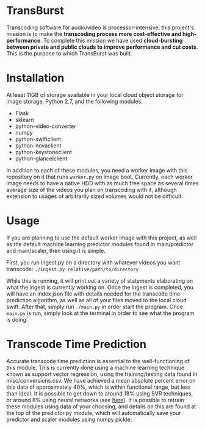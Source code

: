 # TransBurst
Transcoding software for audio/video is processor-intensive, this project's
mission is to make the **transcoding process more cost-effective and
high-performance**. To complete this mission we have used **cloud-bursting
between private and public clouds to improve performance and cut costs**.
This is the purpose to which TransBurst was built.


# Installation
At least 11GB of storage available in your local cloud object storage for image
storage, Python 2.7, and the following modules:

*   Flask
*   sklearn
*   python-video-converter
*   numpy
*   python-swiftclient
*   python-novaclient
*   python-keystoneclient
*   python-glancelclient

In addition to each of these modules, you need a worker image with this
repository on it that runs `worker.py` on image boot. Currently, each worker
image needs to have a native HDD with as much free space as several times
average size of the videos you plan on transcoding with it, although
extension to usages of arbitrarily sized volumes would not be difficult.


# Usage
If you are planning to use the default worker image with this project, as
well as the default machine learning predictor modules found in
main/predictor and main/scaler, then using it is simple.

First, you run ingest.py on a directory with whatever videos you want
transcode:
`./ingest.py relative/path/to/directory`

While this is running, it will print out a variety of statements elaborating
on what the ingest is currently working on. Once the ingest is completed, you
 will have an index json file with details needed for the transcode time
 prediction algorithm, as well as all of your files moved to the local cloud
 swift. After that, simply run `./main.py` in order start the program. Once
 `main.py` is run, simply look at the terminal in order to see what the
 program is doing.


# Transcode Time Prediction
Accurate transcode time prediction is essential to the well-functioning of
this module. This is currently done using a machine learning technique
known as support vector regression, using the training/testing data found in
misc/conversions.csv. We have achieved a mean absolute percent error on this
data of approximately 40%, which is within functional range, but less than
ideal. It is possible to get down to around 18% using SVR techniques, or
around 8% using neural networks (see [here](http://ieeexplore.ieee.org/xpl/articleDetails.jsp?arnumber=6890256)).
It is possible to retrain these modules using data of your choosing, and
details on this are found at the top of the predictor.py module, which will
automatically save your predictor and scaler modules using numpy pickle.